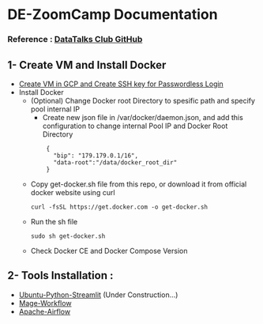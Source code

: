 # DE-ZoomCamp Documentation

### Reference : [DataTalks Club GitHub](https://github.com/DataTalksClub/data-engineering-zoomcamp/blob/main/README.md)

## 1- Create VM and Install Docker
  - [Create VM in GCP and Create SSH key for Passwordless Login](https://github.com/cloud1mahardianyusuf/de-zoomcamp-documentation/blob/main/Create%20VM%20on%20GCP/create%20vm%20and%20ssh%20key%20passwordless.md)
  - Install Docker
      -  (Optional) Change Docker root Directory to spesific path and specify pool internal IP
          -  Create new json file in /var/docker/daemon.json, and add this configuration to change internal Pool IP and Docker Root Directory
             ```
              {
              	"bip": "179.179.0.1/16",
              	"data-root":"/data/docker_root_dir"
              }
             ```
      -  Copy get-docker.sh file from this repo, or download it from official docker website using curl
          ```
          curl -fsSL https://get.docker.com -o get-docker.sh
          ```
      -  Run the sh file
          ```
          sudo sh get-docker.sh
          ```
      -  Check Docker CE and Docker Compose Version
## 2- Tools Installation :
  - [Ubuntu-Python-Streamlit](#) (Under Construction...)
  - [Mage-Workflow](https://github.com/cloud1mahardianyusuf/mage-workflow)
  - [Apache-Airflow](https://github.com/cloud1mahardianyusuf/apache-airflow)
